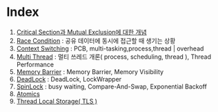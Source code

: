 # Index
1. [Critical Section과 Mutual Exclusion에 대한 개념](1_CriticalSection_MutualExclusion.md)
2. [Race Condition](2_RaceCondition.md) : 공유 데이터에 동시에 접근할 때 생기는 상황
3. [Context Switching](3_ContextSwitching.md) : PCB, multi-tasking,process,thread | overhead
4. [Multi Thread](4_Multi_Thread.md) : 멀티 쓰레드 개론( process, scheduling, thread ), Thread Performance
5. [Memory Barrier](5_MemoryBarrier.md) : Memory Barrier, Memory Visibility
6. [DeadLock](6_DeadLock.md) : DeadLock, LockWrapper
7. [SpinLock](7_SpinLock.md) : busy waiting, Compare-And-Swap, Exponential Backoff
8. [Atomics](8_Atomics.md)
9. [Thread Local Storage( TLS )](9_ThreadLocalStorage.md)